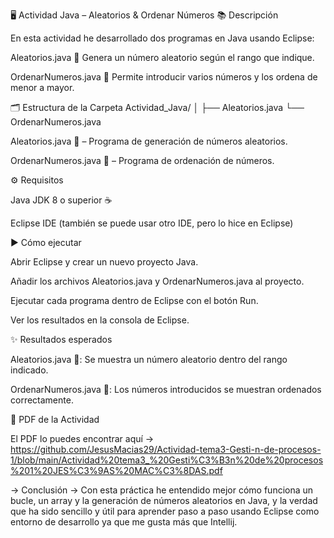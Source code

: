 🖥️ Actividad Java – Aleatorios & Ordenar Números
📚 Descripción

En esta actividad he desarrollado dos programas en Java usando Eclipse:

Aleatorios.java 🎲
Genera un número aleatorio según el rango que indique. 

OrdenarNumeros.java 🔢
Permite introducir varios números y los ordena de menor a mayor. 

🗂️ Estructura de la Carpeta
Actividad_Java/
│
├── Aleatorios.java
└── OrdenarNumeros.java


Aleatorios.java 🎲 – Programa de generación de números aleatorios.

OrdenarNumeros.java 🔢 – Programa de ordenación de números.


⚙️ Requisitos

Java JDK 8 o superior ☕

Eclipse IDE (también se puede usar otro IDE, pero lo hice en Eclipse)


▶️ Cómo ejecutar

Abrir Eclipse y crear un nuevo proyecto Java.

Añadir los archivos Aleatorios.java y OrdenarNumeros.java al proyecto.

Ejecutar cada programa dentro de Eclipse con el botón Run.

Ver los resultados en la consola de Eclipse.


✨ Resultados esperados

Aleatorios.java 🎲: Se muestra un número aleatorio dentro del rango indicado.

OrdenarNumeros.java 🔢: Los números introducidos se muestran ordenados correctamente.


📄 PDF de la Actividad

El PDF lo puedes encontrar aquí -> https://github.com/JesusMacias29/Actividad-tema3-Gesti-n-de-procesos-1/blob/main/Actividad%20tema3_%20Gesti%C3%B3n%20de%20procesos%201%20JES%C3%9AS%20MAC%C3%8DAS.pdf

-> Conclusión ->
Con esta práctica he entendido mejor cómo funciona un bucle, un array y la generación de números aleatorios en Java, y la verdad que ha sido sencillo y útil para aprender paso a paso usando Eclipse como entorno de desarrollo ya que me gusta más que Intellij.

